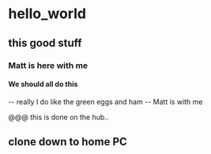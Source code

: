 # hello_world
## this good stuff
### Matt is here with me
#### We should all do this
-- really I do like the green eggs and ham
-- Matt is with me 

@@@ this is done on the hub..

## clone down to home PC

